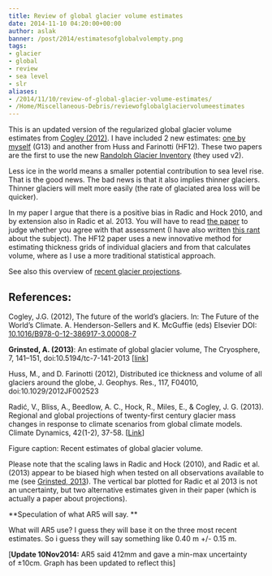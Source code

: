 ```yaml
---
title: Review of global glacier volume estimates
date: 2014-11-10 04:20:00+00:00
author: aslak
banner: /post/2014/estimatesofglobalvolempty.png
tags:
- glacier
- global
- review
- sea level
- slr
aliases:
- /2014/11/10/review-of-global-glacier-volume-estimates/
- /Home/Miscellaneous-Debris/reviewofglobalglaciervolumeestimates
---
```


This is an updated version of the regularized global glacier volume estimates from [Cogley (2012)](http://books.google.dk/books?id=c0_SV9I_57IC&pg=PA213#v=onepage&q&f=false). I have included 2 new estimates: [one by myself](/Home/PDFs/Announcements/anestimateofglobalglaciervolume) (G13) and another from Huss and Farinotti (HF12). These two papers are the first to use the new [Randolph Glacier Inventory](http://www.glims.org/RGI/) (they used v2).
<!--more-->
Less ice in the world means a smaller potential contribution to sea level rise. That is the good news. The bad news is that it also implies thinner glaciers. Thinner glaciers will melt more easily (the rate of glaciated area loss will be quicker).

In my paper I argue that there is a positive bias in Radic and Hock 2010, and by extension also in Radic et al. 2013. You will have to read [the paper](https://debris.glaciology.net/2013/12/24/an-estimate-of-global-glacier-volume/) to judge whether you agree with that assessment (I have also written [this rant](https://debris.glaciology.net/2013/06/07/estimating-global-glacier-volume/) about the subject). The HF12 paper uses a new innovative method for estimating thickness grids of individual glaciers and from that calculates volume, where as I use a more traditional statistical approach.

See also this overview of [recent glacier projections](/Home/Miscellaneous-Debris/glacierprojections).

## **References:**

Cogley, J.G. (2012), The future of the world’s glaciers. In: The Future of the World’s Climate. A. Henderson-Sellers and K. McGuffie (eds) Elsevier DOI: [10.1016/B978-0-12-386917-3.00008-7](http://dx.doi.org/10.1016/B978-0-12-386917-3.00008-7)

**Grinsted, A. (2013)**: An estimate of global glacier volume, The Cryosphere, 7, 141–151, doi:10.5194/tc-7-141-2013 [[link](http://www.the-cryosphere.net/7/141/pdf/tc-7-141-2013.pdf)]

Huss, M., and D. Farinotti (2012), Distributed ice thickness and volume of all glaciers around the globe, J. Geophys. Res., 117, F04010, doi:10.1029/2012JF002523

Radić, V., Bliss, A., Beedlow, A. C., Hock, R., Miles, E., & Cogley, J. G. (2013). Regional and global projections of twenty-first century glacier mass changes in response to climate scenarios from global climate models. Climate Dynamics, 42(1-2), 37-58. [[Link](http://www.eos.ubc.ca/~vradic/Radic_et_al2013_ClimDyn.pdf)]

Figure caption: Recent estimates of global glacier volume.

Please note that the scaling laws in Radic and Hock (2010), and Radic et al. (2013) appear to be biased high when tested on all observations available to me (see [Grinsted, 2013](/Home/PDFs/Announcements/anestimateofglobalglaciervolume)). The vertical bar plotted for Radic et al 2013 is not an uncertainty, but two alternative estimates given in their paper (which is actually a paper about projections).

**Speculation of what AR5 will say. **

What will AR5 use? I guess they will base it on the three most recent estimates. So i guess they will say something like 0.40 m +/- 0.15 m.

[**Update 10Nov2014:** AR5 said 412mm and gave a min-max uncertainty of ±10cm. Graph has been updated to reflect this]